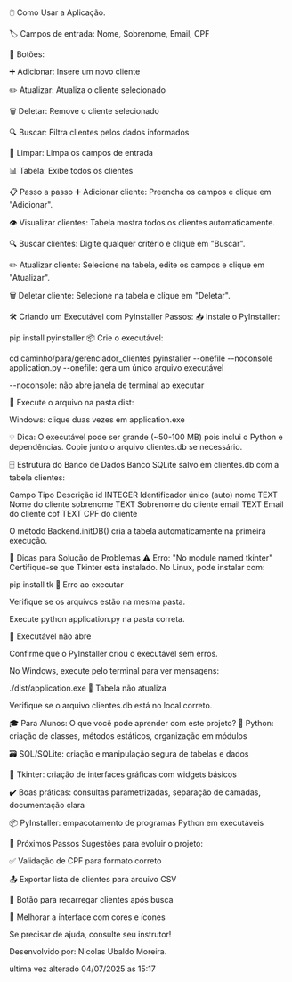 🖱️ Como Usar a Aplicação.

🏷️ Campos de entrada: Nome, Sobrenome, Email, CPF

🔘 Botões:

➕ Adicionar: Insere um novo cliente

✏️ Atualizar: Atualiza o cliente selecionado

🗑️ Deletar: Remove o cliente selecionado

🔍 Buscar: Filtra clientes pelos dados informados

🧹 Limpar: Limpa os campos de entrada

📊 Tabela: Exibe todos os clientes

📋 Passo a passo
➕ Adicionar cliente: Preencha os campos e clique em "Adicionar".

👁️ Visualizar clientes: Tabela mostra todos os clientes automaticamente.

🔍 Buscar clientes: Digite qualquer critério e clique em "Buscar".

✏️ Atualizar cliente: Selecione na tabela, edite os campos e clique em "Atualizar".

🗑️ Deletar cliente: Selecione na tabela e clique em "Deletar".

🛠️ Criando um Executável com PyInstaller
Passos:
📥 Instale o PyInstaller:

pip install pyinstaller
📦 Crie o executável:

cd caminho/para/gerenciador_clientes
pyinstaller --onefile --noconsole application.py
--onefile: gera um único arquivo executável

--noconsole: não abre janela de terminal ao executar

🏃 Execute o arquivo na pasta dist:

Windows: clique duas vezes em application.exe

💡 Dica: O executável pode ser grande (~50-100 MB) pois inclui o Python e dependências. Copie junto o arquivo clientes.db se necessário.

🗄️ Estrutura do Banco de Dados
Banco SQLite salvo em clientes.db com a tabela clientes:

Campo	Tipo	Descrição
id	INTEGER	Identificador único (auto)
nome	TEXT	Nome do cliente
sobrenome	TEXT	Sobrenome do cliente
email	TEXT	Email do cliente
cpf	TEXT	CPF do cliente

O método Backend.initDB() cria a tabela automaticamente na primeira execução.

🛑 Dicas para Solução de Problemas
⚠️ Erro: "No module named tkinter"
Certifique-se que Tkinter está instalado. No Linux, pode instalar com:

pip install tk
🐞 Erro ao executar

Verifique se os arquivos estão na mesma pasta.

Execute python application.py na pasta correta.

🚫 Executável não abre

Confirme que o PyInstaller criou o executável sem erros.

No Windows, execute pelo terminal para ver mensagens:

./dist/application.exe
🔄 Tabela não atualiza

Verifique se o arquivo clientes.db está no local correto.

🎓 Para Alunos: O que você pode aprender com este projeto?
🐍 Python: criação de classes, métodos estáticos, organização em módulos

🗃️ SQL/SQLite: criação e manipulação segura de tabelas e dados

🎨 Tkinter: criação de interfaces gráficas com widgets básicos

✔️ Boas práticas: consultas parametrizadas, separação de camadas, documentação clara

📦 PyInstaller: empacotamento de programas Python em executáveis

🌟 Próximos Passos
Sugestões para evoluir o projeto:

✅ Validação de CPF para formato correto

📤 Exportar lista de clientes para arquivo CSV

🔄 Botão para recarregar clientes após busca

🎨 Melhorar a interface com cores e ícones

Se precisar de ajuda, consulte seu instrutor!

Desenvolvido por: Nicolas Ubaldo Moreira.

ultima vez alterado 04/07/2025 as 15:17




